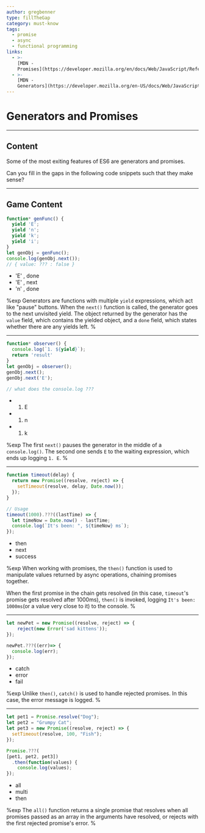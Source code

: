 ```yaml
---
author: gregbenner
type: fillTheGap
category: must-know
tags:
  - promise
  - async
  - functional programming
links:
  - >-
    [MDN -
    Promises](https://developer.mozilla.org/en/docs/Web/JavaScript/Reference/Global_Objects/Promise){website}
  - >-
    [MDN -
    Generators](https://developer.mozilla.org/en-US/docs/Web/JavaScript/Reference/Global_Objects/Generator){website}
---
```


# Generators and Promises


---

## Content

Some of the most exiting features of ES6 are generators and promises.

Can you fill in the gaps in the following code snippets such that they make sense?


---

## Game Content

```javascript
function* genFunc() {
  yield 'E';
  yield 'n';
  yield 'k';
  yield 'i';
}
let genObj = genFunc();
console.log(genObj.next());
// { value: ??? : false }

```

- 'E' , done
- 'E' , next
- 'n' , done

%exp
Generators are functions with multiple `yield` expressions, which act like "pause" buttons. When the `next()` function is called, the generator goes to the next unvisited yield. The object returned by the generator has the `value` field, which contains the yielded object, and a `done` field, which states whether there are any yields left.
%

---

```javascript
function* observer() {
  console.log(`1. ${yield}`);
  return 'result'
}
let genObj = observer();
genObj.next();
genObj.next('E');

// what does the console.log ???

```

- 1. E
- 1. n
- 1. k

%exp
The first `next()` pauses the generator in the middle of a `console.log()`. The second one sends `E` to the waiting expression, which ends up logging `1. E`.
%

---

```javascript
function timeout(delay) {
  return new Promise((resolve, reject) => {
    setTimeout(resolve, delay, Date.now());
  });
}

// Usage
timeout(1000).???((lastTime) => {
  let timeNow = Date.now() - lastTime;
  console.log(`It's been: ", ${timeNow} ms`);
});
```

- then
- next
- success

%exp
When working with promises, the `then()` function is used to manipulate values returned by async operations, chaining promises together.

When the first promise in the chain gets resolved (in this case, `timeout`'s promise gets resolved after 1000ms), `then()` is invoked, logging `It's been: 1000ms`(or a value very close to it) to the console.
%

---

```javascript
let newPet = new Promise((resolve, reject) => {
    reject(new Error('sad kittens'));
});

newPet.???((err)=> {
  console.log(err);
});

```

- catch
- error
- fail

%exp
Unlike `then()`, `catch()` is used to handle rejected promises. In this case, the error message is logged.
%

---

```javascript
let pet1 = Promise.resolve("Dog");
let pet2 = "Grumpy Cat";
let pet3 = new Promise((resolve, reject) => {
  setTimeout(resolve, 100, "Fish");
});

Promise.???(
[pet1, pet2, pet3])
  .then(function(values) {
    console.log(values);
});

```

- all
- multi
- then

%exp
The `all()` function returns a single promise that resolves when all promises passed as an array in the arguments have resolved, or rejects with the first rejected promise's error.
%
 
